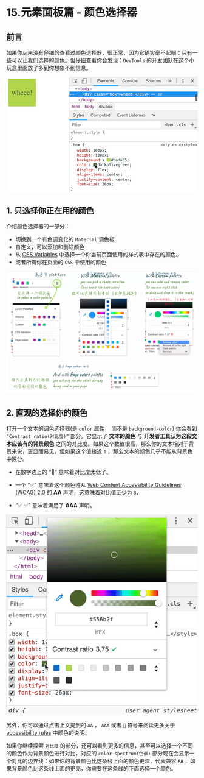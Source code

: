 # 15.元素面板篇 - 颜色选择器

## 前言

如果你从来没有仔细的查看过颜色选择器，很正常，因为它确实毫不起眼：只有一些可以让我们选择的颜色。但仔细查看你会发现：`DevTools` 的开发团队在这个小玩意里面放了多到你想象不到信息。

![](./images/08198587ee597495d23b68f6f0cb5fdc.png )

## 1. 只选择你正在用的颜色

介绍颜色选择器的一部分：

- 切换到一个有色调变化的 `Material` 调色板
- 自定义，可以添加和删除颜色
- 从 [CSS Variables](https://developer.mozilla.org/en-US/docs/Web/CSS/Using_CSS_variables) 中选择一个你当前页面使用的样式表中存在的颜色。
- 或者所有你在页面的 `CSS` 中使用的颜色

![](./images/d42b3203237fbb61b6f0cf1509fde47a.png )

## 2. 直观的选择你的颜色

打开一个文本的调色选择器(是 `color` 属性， 而不是 `background-color`) 你会看到 `“Contrast ratio(对比度)”` 部分。它显示了 **文本的颜色** 与 **开发者工具认为这段文本应该有的背景颜色** 之间的对比度。如果这个数值很高，那么你的文本相对于背景来说，更显而易见，但如果这个值接近 `1` ，那么文本的颜色几乎不能从背景色中区分。

- 在数字边上的 “🚫” 意味着对比度太低了。
- 一个 “✅” 意味着这个颜色遵从 [Web Content Accessibility Guidelines (WCAG) 2.0](https://www.w3.org/TR/UNDERSTANDING-WCAG20/conformance.html) 的 **AA** 声明，这意味着对比值至少为 `3`，

- “✅ ✅” 意味着满足了 **AAA** 声明。

![](./images/fce74f8ca55c3093a7238ac6461bd52a.png )

另外，你可以通过点击上文提到的 `AA` ， `AAA` 或者 `🚫` 符号来阅读更多关于[accessibility rules](https://developers.google.com/web/fundamentals/accessibility/accessible-styles#color_and_contrast) 中颜色的说明。

如果你继续探索 `对比度` 的部分，还可以看到更多的信息，甚至可以选择一个不同的颜色作为背景颜色进行对比，对应的 `color spectrum(色谱)` 部分现在会显示一个对比的边界线：如果你的背景颜色比这条线上面的颜色更深，代表兼容 **`AA`** ，如果背景颜色比这条线上面的更亮，你需要在这条线的下面选择一个颜色。